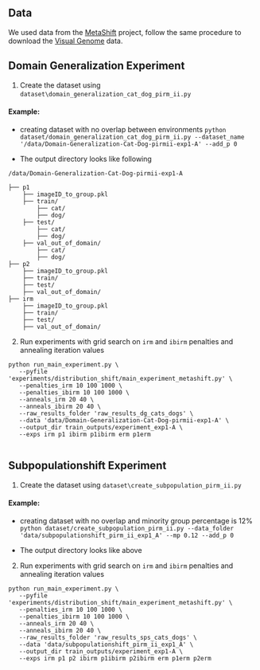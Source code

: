## Data
We used data from the [MetaShift](https://github.com/Weixin-Liang/MetaShift) project, follow the same procedure to download the [Visual Genome](https://github.com/Weixin-Liang/MetaShift#download-visual-genome) data. 
## Domain Generalization Experiment
1. Create the dataset using `dataset\domain_generalization_cat_dog_pirm_ii.py`
 
#### Example: 
- creating dataset with no overlap between environments `python dataset/domain_generalization_cat_dog_pirm_ii.py --dataset_name '/data/Domain-Generalization-Cat-Dog-pirmii-exp1-A' --add_p 0`

- The output directory looks like following
```
/data/Domain-Generalization-Cat-Dog-pirmii-exp1-A

├── p1
    ├── imageID_to_group.pkl
    ├── train/
        ├── cat/
        ├── dog/ 
    ├── test/
        ├── cat/
        ├── dog/ 
    ├── val_out_of_domain/
        ├── cat/
        ├── dog/ 
├── p2
    ├── imageID_to_group.pkl
    ├── train/
    ├── test/
    ├── val_out_of_domain/
├── irm
    ├── imageID_to_group.pkl
    ├── train/
    ├── test/
    ├── val_out_of_domain/
 ```
 
2. Run experiments with grid search on `irm` and `ibirm` penalties and annealing iteration values
 ```
 python run_main_experiment.py \
    --pyfile 'experiments/distribution_shift/main_experiment_metashift.py' \
    --penalties_irm 10 100 1000 \
    --penalties_ibirm 10 100 1000 \
    --anneals_irm 20 40 \
    --anneals_ibirm 20 40 \
    --raw_results_folder 'raw_results_dg_cats_dogs' \
    --data 'data/Domain-Generalization-Cat-Dog-pirmii-exp1-A' \
    --output_dir train_outputs/experiment_exp1-A \
    --exps irm p1 ibirm p1ibirm erm p1erm
    
 ```

## Subpopulationshift Experiment
1. Create the dataset using `dataset\create_subpopulation_pirm_ii.py`
 
#### Example: 
- creating dataset with no overlap and minority group percentage is 12% `python dataset/create_subpopulation_pirm_ii.py --data_folder 'data/subpopulationshift_pirm_ii_exp1_A' --mp 0.12 --add_p 0`

- The output directory looks like above

2. Run experiments with grid search on `irm` and `ibirm` penalties and annealing iteration values
 ```
 python run_main_experiment.py \
    --pyfile 'experiments/distribution_shift/main_experiment_metashift.py' \
    --penalties_irm 10 100 1000 \
    --penalties_ibirm 10 100 1000 \
    --anneals_irm 20 40 \
    --anneals_ibirm 20 40 \
    --raw_results_folder 'raw_results_sps_cats_dogs' \
    --data 'data/subpopulationshift_pirm_ii_exp1_A' \
    --output_dir train_outputs/experiment_exp1-A \
    --exps irm p1 p2 ibirm p1ibirm p2ibirm erm p1erm p2erm
    
 ```
